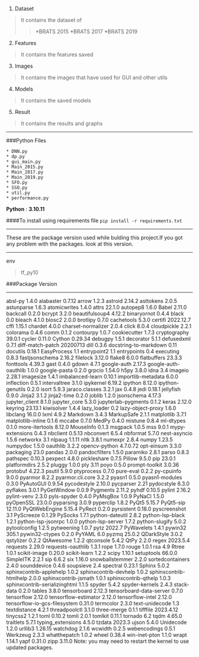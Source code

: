 
1. Dataset
> It contains the dataset of 
>> *BRATS 2015
>> *BRATS 2017
>> *BRATS 2019

2. Features
> It contains the features saved

3. Images
> It contains the images that have used for GUI and other utils

4. Models
> It contains the saved models

5. Result
> It contains the results and graphs

***

###Python Files

    * DNN.py
    * dp.py
    * gui_main.py
    * Main_2015.py
    * Main_2017.py
    * Main_2019.py
    * SFO.py
    * SSO.py
    * util.py
    * performance.py

**Python** : **3.10.11**


####To install using requirements file
`pip install -r requirements.txt`

***
These are the package version used while bulding this project.If you got any problem with the packages.
look at this version.
***
env 
> tf_py10

###Package                       Version
----------------------------- ---------
absl-py                       1.4.0
alabaster                     0.7.12
arrow                         1.2.3
astroid                       2.14.2
asttokens                     2.0.5
astunparse                    1.6.3
atomicwrites                  1.4.0
attrs                         22.1.0
autopep8                      1.6.0
Babel                         2.11.0
backcall                      0.2.0
bcrypt                        3.2.0
beautifulsoup4                4.12.2
binaryornot                   0.4.4
black                         0.0
bleach                        4.1.0
blosc2                        2.0.0
brotlipy                      0.7.0
cachetools                    5.3.0
certifi                       2022.12.7
cffi                          1.15.1
chardet                       4.0.0
charset-normalizer            2.0.4
click                         8.0.4
cloudpickle                   2.2.1
colorama                      0.4.6
comm                          0.1.2
contourpy                     1.0.7
cookiecutter                  1.7.3
cryptography                  39.0.1
cycler                        0.11.0
Cython                        0.29.34
debugpy                       1.5.1
decorator                     5.1.1
defusedxml                    0.7.1
diff-match-patch              20200713
dill                          0.3.6
docstring-to-markdown         0.11
docutils                      0.18.1
EasyProcess                   1.1
entrypoint2                   1.1
entrypoints                   0.4
executing                     0.8.3
fastjsonschema                2.16.2
filelock                      3.12.0
flake8                        6.0.0
flatbuffers                   23.3.3
fonttools                     4.39.3
gast                          0.4.0
gdown                         4.7.1
google-auth                   2.17.3
google-auth-oauthlib          1.0.0
google-pasta                  0.2.0
grpcio                        1.54.0
h5py                          3.8.0
idna                          3.4
imageio                       2.28.1
imagesize                     1.4.1
imbalanced-learn              0.10.1
importlib-metadata            6.0.0
inflection                    0.5.1
intervaltree                  3.1.0
ipykernel                     6.19.2
ipython                       8.12.0
ipython-genutils              0.2.0
isort                         5.9.3
jaraco.classes                3.2.1
jax                           0.4.8
jedi                          0.18.1
jellyfish                     0.9.0
Jinja2                        3.1.2
jinja2-time                   0.2.0
joblib                        1.2.0
jsonschema                    4.17.3
jupyter_client                8.1.0
jupyter_core                  5.3.0
jupyterlab-pygments           0.1.2
keras                         2.12.0
keyring                       23.13.1
kiwisolver                    1.4.4
lazy_loader                   0.2
lazy-object-proxy             1.6.0
libclang                      16.0.0
lxml                          4.9.2
Markdown                      3.4.3
MarkupSafe                    2.1.1
matplotlib                    3.7.1
matplotlib-inline             0.1.6
mccabe                        0.7.0
MedPy                         0.4.0
mistune                       0.8.4
ml-dtypes                     0.1.0
more-itertools                8.12.0
MouseInfo                     0.1.3
msgpack                       1.0.5
mss                           9.0.1
mypy-extensions               0.4.3
nbclient                      0.5.13
nbconvert                     6.5.4
nbformat                      5.7.0
nest-asyncio                  1.5.6
networkx                      3.1
nlpaug                        1.1.11
nltk                          3.8.1
numexpr                       2.8.4
numpy                         1.23.5
numpydoc                      1.5.0
oauthlib                      3.2.2
opencv-python                 4.7.0.72
opt-einsum                    3.3.0
packaging                     23.0
pandas                        2.0.0
pandocfilters                 1.5.0
paramiko                      2.8.1
parso                         0.8.3
pathspec                      0.10.3
pexpect                       4.8.0
pickleshare                   0.7.5
Pillow                        9.5.0
pip                           23.0.1
platformdirs                  2.5.2
pluggy                        1.0.0
ply                           3.11
poyo                          0.5.0
prompt-toolkit                3.0.36
protobuf                      4.22.3
psutil                        5.9.0
ptyprocess                    0.7.0
pure-eval                     0.2.2
py-cpuinfo                    9.0.0
pyarmor                       8.2.2
pyarmor.cli.core              3.2.2
pyasn1                        0.5.0
pyasn1-modules                0.3.0
PyAutoGUI                     0.9.54
pycodestyle                   2.10.0
pycparser                     2.21
pydocstyle                    6.3.0
pyflakes                      3.0.1
PyGetWindow                   0.0.9
Pygments                      2.11.2
pyhdf                         0.10.5
pylint                        2.16.2
pylint-venv                   2.3.0
pyls-spyder                   0.4.0
PyMsgBox                      1.0.9
PyNaCl                        1.5.0
pyOpenSSL                     23.0.0
pyparsing                     3.0.9
pyperclip                     1.8.2
PyQt5                         5.15.7
PyQt5-sip                     12.11.0
PyQtWebEngine                 5.15.4
PyRect                        0.2.0
pyrsistent                    0.18.0
pyscreenshot                  3.1
PyScreeze                     0.1.29
PySocks                       1.7.1
python-dateutil               2.8.2
python-lsp-black              1.2.1
python-lsp-jsonrpc            1.0.0
python-lsp-server             1.7.2
python-slugify                5.0.2
pytoolconfig                  1.2.5
pytweening                    1.0.7
pytz                          2022.7
PyWavelets                    1.4.1
pywin32                       305.1
pywin32-ctypes                0.2.0
PyYAML                        6.0
pyzmq                         25.0.2
QDarkStyle                    3.0.2
qstylizer                     0.2.2
QtAwesome                     1.2.2
qtconsole                     5.4.2
QtPy                          2.2.0
regex                         2023.5.4
requests                      2.29.0
requests-oauthlib             1.3.1
rope                          1.7.0
rouge                         1.0.1
rsa                           4.9
Rtree                         1.0.1
scikit-image                  0.20.0
scikit-learn                  1.2.2
scipy                         1.10.1
setuptools                    66.0.0
SimpleITK                     2.2.1
sip                           6.6.2
six                           1.16.0
snowballstemmer               2.2.0
sortedcontainers              2.4.0
sounddevice                   0.4.6
soupsieve                     2.4
spectral                      0.23.1
Sphinx                        5.0.2
sphinxcontrib-applehelp       1.0.2
sphinxcontrib-devhelp         1.0.2
sphinxcontrib-htmlhelp        2.0.0
sphinxcontrib-jsmath          1.0.1
sphinxcontrib-qthelp          1.0.3
sphinxcontrib-serializinghtml 1.1.5
spyder                        5.4.2
spyder-kernels                2.4.3
stack-data                    0.2.0
tables                        3.8.0
tensorboard                   2.12.3
tensorboard-data-server       0.7.0
tensorflow                    2.12.0
tensorflow-estimator          2.12.0
tensorflow-intel              2.12.0
tensorflow-io-gcs-filesystem  0.31.0
termcolor                     2.3.0
text-unidecode                1.3
textdistance                  4.2.1
threadpoolctl                 3.1.0
three-merge                   0.1.1
tifffile                      2023.4.12
tinycss2                      1.2.1
toml                          0.10.2
tomli                         2.0.1
tomlkit                       0.11.1
tornado                       6.2
tqdm                          4.65.0
traitlets                     5.7.1
typing_extensions             4.5.0
tzdata                        2023.3
ujson                         5.4.0
Unidecode                     1.2.0
urllib3                       1.26.15
watchdog                      2.1.6
wcwidth                       0.2.5
webencodings                  0.5.1
Werkzeug                      2.3.3
whatthepatch                  1.0.2
wheel                         0.38.4
win-inet-pton                 1.1.0
wrapt                         1.14.1
yapf                          0.31.0
zipp                          3.11.0
Note: you may need to restart the kernel to use updated packages.